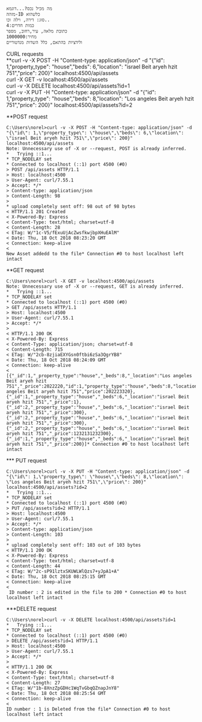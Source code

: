 ```
מה מכיל נכס?...דוגמא
מזהה-ID כלשהוא
סוג: דירה, וילה וכו..
כמות חדרים:4
כתובת מלאה, עיר,רחוב, מספר
מחיר:1000000
ולידציות בהתאם, כלל השדות מנדטוריים
```
CURL requests<br/>
**curl -v -X POST -H "Content-type: application/json" -d  "{\"id\": 1,\"property_type\": \"house\",\"beds\": 6,\"location\": \"israel Beit aryeh hzit 751\",\"price\": 200}" localhost:4500/api/assets<br/>
curl -X GET -v localhost:4500/api/assets<br/>
curl -v -X DELETE localhost:4500/api/assets?id=1<br/>
curl -v -X PUT -H "Content-type: application/json" -d  "{\"id\": 1,\"property_type\": \"house\",\"beds\": 8,\"location\": \"Los angeles Beit aryeh hzit 751\",\"price\": 200}" localhost:4500/api/assets?id=2

**POST request
```
C:\Users\norel>curl -v -X POST -H "Content-type: application/json" -d  "{\"id\": 1,\"property_type\": \"house\",\"beds\": 6,\"location\": \"israel Beit aryeh hzit 751\",\"price\": 200}" localhost:4500/api/assets
Note: Unnecessary use of -X or --request, POST is already inferred.
*   Trying ::1...
* TCP_NODELAY set
* Connected to localhost (::1) port 4500 (#0)
> POST /api/assets HTTP/1.1
> Host: localhost:4500
> User-Agent: curl/7.55.1
> Accept: */*
> Content-type: application/json
> Content-Length: 98
>
* upload completely sent off: 98 out of 98 bytes
< HTTP/1.1 201 Created
< X-Powered-By: Express
< Content-Type: text/html; charset=utf-8
< Content-Length: 28
< ETag: W/"1c-V5/fExuUjAcZwsfkwjbpXHuEAlM"
< Date: Thu, 18 Oct 2018 08:23:20 GMT
< Connection: keep-alive
<
New Asset addedd to the file* Connection #0 to host localhost left intact
```

**GET request
```
C:\Users\norel>curl -X GET -v localhost:4500/api/assets
Note: Unnecessary use of -X or --request, GET is already inferred.
*   Trying ::1...
* TCP_NODELAY set
* Connected to localhost (::1) port 4500 (#0)
> GET /api/assets HTTP/1.1
> Host: localhost:4500
> User-Agent: curl/7.55.1
> Accept: */*
>
< HTTP/1.1 200 OK
< X-Powered-By: Express
< Content-Type: application/json; charset=utf-8
< Content-Length: 715
< ETag: W/"2cb-8zjiaEXYGsn0ftbi6zSa3QgrYB8"
< Date: Thu, 18 Oct 2018 08:24:09 GMT
< Connection: keep-alive
<
[{"_id":1,"_property_type":"house","_beds":8,"_location":"Los angeles Beit aryeh hzit 751","_price":2022220,"id":1,"property_type":"house","beds":8,"location":"Los angeles Beit aryeh hzit 751","price":202223320},{"_id":1,"_property_type":"house","_beds":6,"_location":"israel Beit aryeh hzit 751","_price":1},{"_id":2,"_property_type":"house","_beds":6,"_location":"israel Beit aryeh hzit 751","_price":300},{"_id":2,"_property_type":"house","_beds":6,"_location":"israel Beit aryeh hzit 751","_price":300},{"_id":2,"_property_type":"house","_beds":6,"_location":"israel Beit aryeh hzit 751","_price":1232131232300},{"_id":1,"_property_type":"house","_beds":6,"_location":"israel Beit aryeh hzit 751","_price":200}]* Connection #0 to host localhost left intact
```

*** PUT request 
```
C:\Users\norel>curl -v -X PUT -H "Content-type: application/json" -d  "{\"id\": 1,\"property_type\": \"house\",\"beds\": 8,\"location\": \"Los angeles Beit aryeh hzit 751\",\"price\": 200}" localhost:4500/api/assets?id=2
*   Trying ::1...
* TCP_NODELAY set
* Connected to localhost (::1) port 4500 (#0)
> PUT /api/assets?id=2 HTTP/1.1
> Host: localhost:4500
> User-Agent: curl/7.55.1
> Accept: */*
> Content-type: application/json
> Content-Length: 103
>
* upload completely sent off: 103 out of 103 bytes
< HTTP/1.1 200 OK
< X-Powered-By: Express
< Content-Type: text/html; charset=utf-8
< Content-Length: 44
< ETag: W/"2c-sP91lztxSKUWLWlQzs7+yJpA1+A"
< Date: Thu, 18 Oct 2018 08:25:15 GMT
< Connection: keep-alive
<
 ID number : 2 is edited in the file to 200 * Connection #0 to host localhost left intact
 ```

 ***DELETE request
 ```
C:\Users\norel>curl -v -X DELETE localhost:4500/api/assets?id=1
*   Trying ::1...
* TCP_NODELAY set
* Connected to localhost (::1) port 4500 (#0)
> DELETE /api/assets?id=1 HTTP/1.1
> Host: localhost:4500
> User-Agent: curl/7.55.1
> Accept: */*
>
< HTTP/1.1 200 OK
< X-Powered-By: Express
< Content-Type: text/html; charset=utf-8
< Content-Length: 27
< ETag: W/"1b-8XnzZpGDHc1WqTvGbqQZnapJnY8"
< Date: Thu, 18 Oct 2018 08:25:54 GMT
< Connection: keep-alive
<
 ID number : 1 is Deleted from the file* Connection #0 to host localhost left intact
 ```
